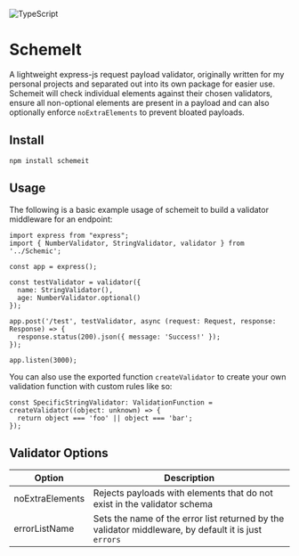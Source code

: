 ![TypeScript](https://img.shields.io/badge/typescript-%23007ACC.svg?style=for-the-badge&logo=typescript&logoColor=white)

# SchemeIt

A lightweight express-js request payload validator, originally written for my personal projects and separated out into its own package for easier use.
Schemeit will check individual elements against their chosen validators, ensure all non-optional elements are present in a payload and can also optionally enforce `noExtraElements` to prevent bloated payloads.

## Install

```
npm install schemeit
```

## Usage

The following is a basic example usage of schemeit to build a validator middleware for an endpoint:

```
import express from "express";
import { NumberValidator, StringValidator, validator } from '../Schemic';

const app = express();

const testValidator = validator({
  name: StringValidator(),
  age: NumberValidator.optional()
});

app.post('/test', testValidator, async (request: Request, response: Response) => {
  response.status(200).json({ message: 'Success!' });
});

app.listen(3000);

```

You can also use the exported function `createValidator` to create your own validation function with custom rules like so:

```
const SpecificStringValidator: ValidationFunction = createValidator((object: unknown) => {
  return object === 'foo' || object === 'bar';
});
```

## Validator Options

| Option          | Description                                                                                          |
| --------------- | ---------------------------------------------------------------------------------------------------- |
| noExtraElements | Rejects payloads with elements that do not exist in the validator schema                             |
| errorListName   | Sets the name of the error list returned by the validator middleware, by default it is just `errors` |
